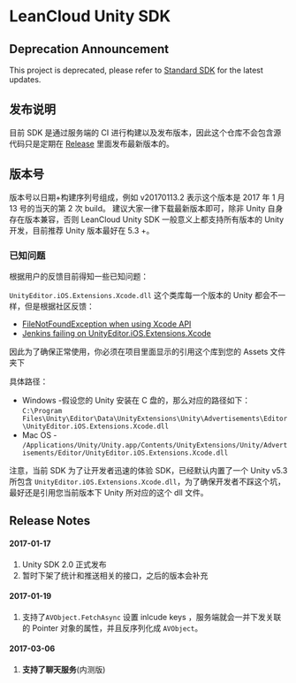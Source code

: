 # LeanCloud Unity SDK

## Deprecation Announcement

This project is deprecated, please refer to [Standard SDK](https://github.com/leancloud/csharp-sdk) for the latest updates.

## 发布说明

目前 SDK 是通过服务端的 CI 进行构建以及发布版本，因此这个仓库不会包含源代码只是定期在 [Release](https://github.com/leancloud/unity-sdk/releases) 里面发布最新版本的。

## 版本号
版本号以日期+构建序列号组成，例如 v20170113.2 表示这个版本是 2017 年 1 月 13 号的当天的第 2 次 build。
建议大家一律下载最新版本即可，除非 Unity 自身存在版本兼容，否则 LeanCloud Unity SDK 一般意义上都支持所有版本的 Unity 开发，目前推荐 Unity 版本最好在 5.3 +。


### 已知问题
根据用户的反馈目前得知一些已知问题：

`UnityEditor.iOS.Extensions.Xcode.dll` 这个类库每一个版本的 Unity 都会不一样，但是根据社区反馈：

 - [FileNotFoundException when using Xcode API](http://answers.unity3d.com/questions/1148953/jenkins-failing-on-unityeditoriosextensionsxcode.html)
 - [Jenkins failing on UnityEditor.iOS.Extensions.Xcode](http://answers.unity3d.com/questions/1016975/filenotfoundexception-when-using-xcode-api.html)

 因此为了确保正常使用，你必须在项目里面显示的引用这个库到您的 Assets 文件夹下

 具体路径：

- Windows -假设您的 Unity 安装在 C 盘的，那么对应的路径如下： `C:\Program Files\Unity\Editor\Data\UnityExtensions\Unity\Advertisements\Editor\UnityEditor.iOS.Extensions.Xcode.dll`
- Mac OS - `/Applications/Unity/Unity.app/Contents/UnityExtensions/Unity/Advertisements/Editor/UnityEditor.iOS.Extensions.Xcode.dll`

注意，当前 SDK 为了让开发者迅速的体验 SDK，已经默认内置了一个 Unity v5.3 所包含 `UnityEditor.iOS.Extensions.Xcode.dll`，为了确保开发者不踩这个坑，最好还是引用您当前版本下 Unity 所对应的这个 dll 文件。


## Release Notes

#### 2017-01-17
1. Unity SDK 2.0 正式发布
2. 暂时下架了统计和推送相关的接口，之后的版本会补充

#### 2017-01-19
1. 支持了`AVObject.FetchAsync` 设置 inlcude keys ，服务端就会一并下发关联的 Pointer 对象的属性，并且反序列化成 `AVObject`。


#### 2017-03-06
1. **支持了聊天服务**(内测版)


